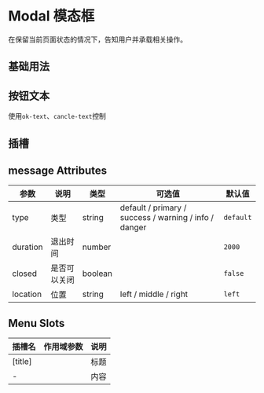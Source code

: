 # Modal 模态框

在保留当前页面状态的情况下，告知用户并承载相关操作。

## 基础用法

<preview  path='../../components/feedback/modal/modal.vue'></preview>

## 按钮文本

使用`ok-text`、`cancle-text`控制

<preview path="../../components/feedback/modal/modal-text.vue"></preview>

## 插槽

<preview path="../../components/feedback/modal/modal-slot.vue"></preview>

## message Attributes

| 参数     | 说明         | 类型    | 可选值                                                | 默认值    |
| -------- | ------------ | ------- | ----------------------------------------------------- | --------- |
| type     | 类型         | string  | default / primary / success / warning / info / danger | `default` |
| duration | 退出时间     | number  |                                                       | `2000`    |
| closed   | 是否可以关闭 | boolean |                                                       | `false`   |
| location | 位置         | string  | left / middle / right                                 | `left`    |

## Menu Slots

| 插槽名    | 作用域参数 | 说明 |
| --------- | ---------- | ---- |
| \[title\] |            | 标题 |
| -         |            | 内容 |

